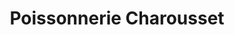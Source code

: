 ---
title: "Poissonnerie Charousset"
url: /sommieres/poissonnerie-charousset/
shop: fruits de mer
---